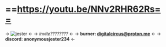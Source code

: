 # ==https://youtu.be/NNv2RHR62Rs==
-> ![jester](https://files.catbox.moe/ct84nw.png) <-
-> *invite????????* <- 
-> **burner: digitalcircus@proton.me** <-
-> **discord: anonymousjester234** <-
